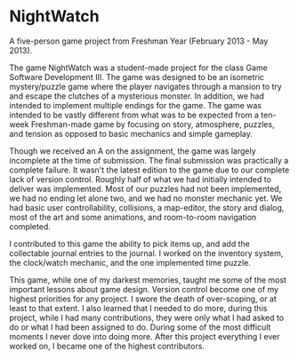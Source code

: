 NightWatch
==========

A five-person game project from Freshman Year (February 2013 - May 2013).

The game NightWatch was a student-made project for the class Game Software Development III. The game was designed to
be an isometric mystery/puzzle game where the player navigates through a mansion to try and escape the clutches of a mysterious monster.
In addition, we had intended to implement multiple endings for the game. The game was intended to be vastly 
different from what was to be expected from a ten-week Freshman-made game by focusing on story, atmosphere, puzzles, and 
tension as opposed to basic mechanics and simple gameplay.

Though we received an A on the assignment, the game was largely incomplete at the time of submission. The final submission was practically 
a complete failure. It wasn't the latest edition to the game due to our complete lack of version control. Roughly half of what we had 
initially intended to deliver was implemented. Most of our puzzles had not been implemented, we had no ending let alone two, and we had no
monster mechanic yet. We had basic user controllability, collisions, a map-editor, the story and dialog, most of the art and some animations, 
and room-to-room navigation completed.

I contributed to this game the ability to pick items up, and add the collectable journal entries to the journal. I worked on the inventory system,
the clock/watch mechanic, and the one implemented time puzzle.

This game, while one of my darkest memories, taught me some of the most important lessons about game design. Version control become one of my highest
priorities for any project. I swore the death of over-scoping, or at least to that extent. I also learned that I needed to do more, during this project,
while I had many contributions, they were only what I had asked to do or what I had been assigned to do. During some of the most difficult moments I never
dove into doing more. After this project everything I ever worked on, I became one of the highest contributors.
